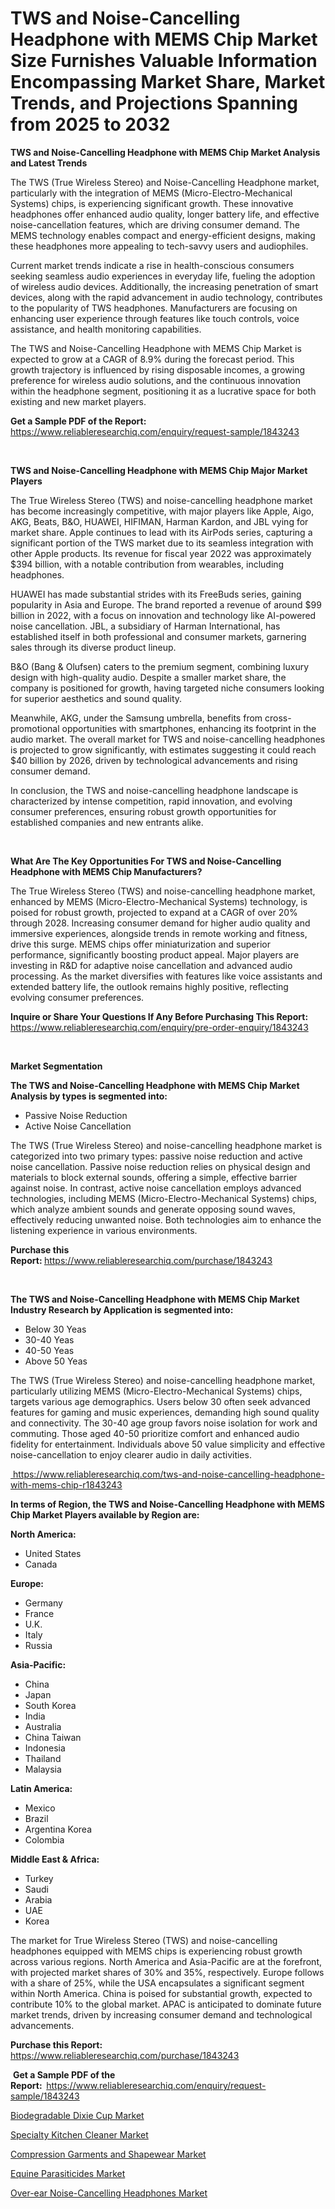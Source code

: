 <p><h1>TWS and Noise-Cancelling Headphone with MEMS Chip Market Size Furnishes Valuable Information Encompassing Market Share, Market Trends, and Projections Spanning from 2025 to 2032</h1></p><p><strong>TWS and Noise-Cancelling Headphone with MEMS Chip Market Analysis and Latest Trends</strong></p>
<p><p>The TWS (True Wireless Stereo) and Noise-Cancelling Headphone market, particularly with the integration of MEMS (Micro-Electro-Mechanical Systems) chips, is experiencing significant growth. These innovative headphones offer enhanced audio quality, longer battery life, and effective noise-cancellation features, which are driving consumer demand. The MEMS technology enables compact and energy-efficient designs, making these headphones more appealing to tech-savvy users and audiophiles.</p><p>Current market trends indicate a rise in health-conscious consumers seeking seamless audio experiences in everyday life, fueling the adoption of wireless audio devices. Additionally, the increasing penetration of smart devices, along with the rapid advancement in audio technology, contributes to the popularity of TWS headphones. Manufacturers are focusing on enhancing user experience through features like touch controls, voice assistance, and health monitoring capabilities.</p><p>The TWS and Noise-Cancelling Headphone with MEMS Chip Market is expected to grow at a CAGR of 8.9% during the forecast period. This growth trajectory is influenced by rising disposable incomes, a growing preference for wireless audio solutions, and the continuous innovation within the headphone segment, positioning it as a lucrative space for both existing and new market players.</p></p>
<p><strong>Get a Sample PDF of the Report:&nbsp;</strong> <a href="https://www.reliableresearchiq.com/enquiry/request-sample/1843243?utm_campaign=121&utm_medium=2&utm_source=Github&utm_content=ia&utm_term=10022025&utm_id=tws-and-noise-cancelling-headphone-with-mems-chip">https://www.reliableresearchiq.com/enquiry/request-sample/1843243</a></p>
<p>&nbsp;</p>
<p><strong>TWS and Noise-Cancelling Headphone with MEMS Chip Major Market Players</strong></p>
<p><p>The True Wireless Stereo (TWS) and noise-cancelling headphone market has become increasingly competitive, with major players like Apple, Aigo, AKG, Beats, B&O, HUAWEI, HIFIMAN, Harman Kardon, and JBL vying for market share. Apple continues to lead with its AirPods series, capturing a significant portion of the TWS market due to its seamless integration with other Apple products. Its revenue for fiscal year 2022 was approximately $394 billion, with a notable contribution from wearables, including headphones.</p><p>HUAWEI has made substantial strides with its FreeBuds series, gaining popularity in Asia and Europe. The brand reported a revenue of around $99 billion in 2022, with a focus on innovation and technology like AI-powered noise cancellation. JBL, a subsidiary of Harman International, has established itself in both professional and consumer markets, garnering sales through its diverse product lineup.</p><p>B&O (Bang & Olufsen) caters to the premium segment, combining luxury design with high-quality audio. Despite a smaller market share, the company is positioned for growth, having targeted niche consumers looking for superior aesthetics and sound quality.</p><p>Meanwhile, AKG, under the Samsung umbrella, benefits from cross-promotional opportunities with smartphones, enhancing its footprint in the audio market. The overall market for TWS and noise-cancelling headphones is projected to grow significantly, with estimates suggesting it could reach $40 billion by 2026, driven by technological advancements and rising consumer demand.</p><p>In conclusion, the TWS and noise-cancelling headphone landscape is characterized by intense competition, rapid innovation, and evolving consumer preferences, ensuring robust growth opportunities for established companies and new entrants alike.</p></p>
<p>&nbsp;</p>
<p><strong>What Are The Key Opportunities For TWS and Noise-Cancelling Headphone with MEMS Chip Manufacturers?</strong></p>
<p><p>The True Wireless Stereo (TWS) and noise-cancelling headphone market, enhanced by MEMS (Micro-Electro-Mechanical Systems) technology, is poised for robust growth, projected to expand at a CAGR of over 20% through 2028. Increasing consumer demand for higher audio quality and immersive experiences, alongside trends in remote working and fitness, drive this surge. MEMS chips offer miniaturization and superior performance, significantly boosting product appeal. Major players are investing in R&D for adaptive noise cancellation and advanced audio processing. As the market diversifies with features like voice assistants and extended battery life, the outlook remains highly positive, reflecting evolving consumer preferences.</p></p>
<p><strong>Inquire or Share Your Questions If Any Before Purchasing This Report:</strong> <a href="https://www.reliableresearchiq.com/enquiry/pre-order-enquiry/1843243?utm_campaign=121&utm_medium=2&utm_source=Github&utm_content=ia&utm_term=10022025&utm_id=tws-and-noise-cancelling-headphone-with-mems-chip">https://www.reliableresearchiq.com/enquiry/pre-order-enquiry/1843243</a></p>
<p>&nbsp;</p>
<p><strong>Market Segmentation</strong></p>
<p><strong>The TWS and Noise-Cancelling Headphone with MEMS Chip Market Analysis by types is segmented into:</strong></p>
<p><ul><li>Passive Noise Reduction</li><li>Active Noise Cancellation</li></ul></p>
<p><p>The TWS (True Wireless Stereo) and noise-cancelling headphone market is categorized into two primary types: passive noise reduction and active noise cancellation. Passive noise reduction relies on physical design and materials to block external sounds, offering a simple, effective barrier against noise. In contrast, active noise cancellation employs advanced technologies, including MEMS (Micro-Electro-Mechanical Systems) chips, which analyze ambient sounds and generate opposing sound waves, effectively reducing unwanted noise. Both technologies aim to enhance the listening experience in various environments.</p></p>
<p><strong>Purchase this Report:&nbsp;</strong><a href="https://www.reliableresearchiq.com/purchase/1843243?utm_campaign=121&utm_medium=2&utm_source=Github&utm_content=ia&utm_term=10022025&utm_id=tws-and-noise-cancelling-headphone-with-mems-chip">https://www.reliableresearchiq.com/purchase/1843243</a></p>
<p>&nbsp;</p>
<p><strong>The TWS and Noise-Cancelling Headphone with MEMS Chip Market Industry Research by Application is segmented into:</strong></p>
<p><ul><li>Below 30 Yeas</li><li>30-40 Yeas</li><li>40-50 Yeas</li><li>Above 50 Yeas</li></ul></p>
<p><p>The TWS (True Wireless Stereo) and noise-cancelling headphone market, particularly utilizing MEMS (Micro-Electro-Mechanical Systems) chips, targets various age demographics. Users below 30 often seek advanced features for gaming and music experiences, demanding high sound quality and connectivity. The 30-40 age group favors noise isolation for work and commuting. Those aged 40-50 prioritize comfort and enhanced audio fidelity for entertainment. Individuals above 50 value simplicity and effective noise-cancellation to enjoy clearer audio in daily activities.</p></p>
<p><a href="https://www.reliableresearchiq.com/tws-and-noise-cancelling-headphone-with-mems-chip-r1843243?utm_campaign=121&utm_medium=2&utm_source=Github&utm_content=ia&utm_term=10022025&utm_id=tws-and-noise-cancelling-headphone-with-mems-chip">&nbsp;https://www.reliableresearchiq.com/tws-and-noise-cancelling-headphone-with-mems-chip-r1843243</a></p>
<p><strong>In terms of Region, the TWS and Noise-Cancelling Headphone with MEMS Chip Market Players available by Region are:</strong></p>
<p>
    <p> <strong> North America: </strong>
        <ul>
            <li>United States</li>
            <li>Canada</li>
        </ul>
        </p> 
    <p> <strong> Europe: </strong>
        <ul>
            <li>Germany</li>
            <li>France</li>
            <li>U.K.</li>
            <li>Italy</li>
            <li>Russia</li>
        </ul>
        </p> 
    <p> <strong> Asia-Pacific: </strong>
        <ul>
            <li>China</li>
            <li>Japan</li>
            <li>South Korea</li>
            <li>India</li>
            <li>Australia</li>
            <li>China Taiwan</li>
            <li>Indonesia</li>
            <li>Thailand</li>
            <li>Malaysia</li>
        </ul>
        </p> 
    <p> <strong> Latin America: </strong>
        <ul>
            <li>Mexico</li>
            <li>Brazil</li>
            <li>Argentina Korea</li>
            <li>Colombia</li>
        </ul>
        </p> 
    <p> <strong> Middle East & Africa: </strong>
        <ul>
            <li>Turkey</li>
            <li>Saudi</li>
            <li>Arabia</li>
            <li>UAE</li>
            <li>Korea</li>
        </ul>
    </p>
    </p>
<p><p>The market for True Wireless Stereo (TWS) and noise-cancelling headphones equipped with MEMS chips is experiencing robust growth across various regions. North America and Asia-Pacific are at the forefront, with projected market shares of 30% and 35%, respectively. Europe follows with a share of 25%, while the USA encapsulates a significant segment within North America. China is poised for substantial growth, expected to contribute 10% to the global market. APAC is anticipated to dominate future market trends, driven by increasing consumer demand and technological advancements.</p></p>
<p><strong>Purchase this Report: </strong><a href="https://www.reliableresearchiq.com/purchase/1843243?utm_campaign=121&utm_medium=2&utm_source=Github&utm_content=ia&utm_term=10022025&utm_id=tws-and-noise-cancelling-headphone-with-mems-chip">https://www.reliableresearchiq.com/purchase/1843243</a></p>
<p>&nbsp;<strong>Get a Sample PDF of the Report:&nbsp;&nbsp;</strong><a href="https://www.reliableresearchiq.com/enquiry/request-sample/1843243?utm_campaign=121&utm_medium=2&utm_source=Github&utm_content=ia&utm_term=10022025&utm_id=tws-and-noise-cancelling-headphone-with-mems-chip">https://www.reliableresearchiq.com/enquiry/request-sample/1843243</a></p>
<p><strong></strong></p>
<p><p><a href="https://github.com/cornuznwazue/Market-Research-Report-List-1/blob/main/biodegradable-dixie-cup-market.md?utm_campaign=121&utm_medium=2&utm_source=Github&utm_content=ia&utm_term=10022025&utm_id=tws-and-noise-cancelling-headphone-with-mems-chip">Biodegradable Dixie Cup Market</a></p><p><a href="https://github.com/fisyaavneel/Market-Research-Report-List-1/blob/main/specialty-kitchen-cleaner-market.md?utm_campaign=121&utm_medium=2&utm_source=Github&utm_content=ia&utm_term=10022025&utm_id=tws-and-noise-cancelling-headphone-with-mems-chip">Specialty Kitchen Cleaner Market</a></p><p><a href="https://github.com/mupumafrhad/Market-Research-Report-List-1/blob/main/compression-garments-and-shapewear-market.md?utm_campaign=121&utm_medium=2&utm_source=Github&utm_content=ia&utm_term=10022025&utm_id=tws-and-noise-cancelling-headphone-with-mems-chip">Compression Garments and Shapewear Market</a></p><p><a href="https://github.com/sderolza/Market-Research-Report-List-1/blob/main/equine-parasiticides-market.md?utm_campaign=121&utm_medium=2&utm_source=Github&utm_content=ia&utm_term=10022025&utm_id=tws-and-noise-cancelling-headphone-with-mems-chip">Equine Parasiticides Market</a></p><p><a href="https://github.com/darusesrak/Market-Research-Report-List-1/blob/main/over-ear-noise-cancelling-headphones-market.md?utm_campaign=121&utm_medium=2&utm_source=Github&utm_content=ia&utm_term=10022025&utm_id=tws-and-noise-cancelling-headphone-with-mems-chip">Over-ear Noise-Cancelling Headphones Market</a></p></p>